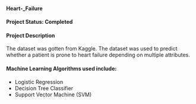 ####  Heart-_Failure
#### Project Status: Completed

#### Project Description
The dataset was gotten from Kaggle. The dataset was used to predict whether a patient is prone to heart failure depending on multiple attributes.

#### Machine Learning Algorithms used include:
* Logistic Regression
* Decision Tree Classifier
* Support Vector Machine (SVM)
